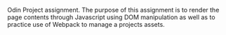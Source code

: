 Odin Project assignment.
The purpose of this assignment is to render the page contents through Javascript using DOM manipulation as well as to practice use of Webpack to manage a projects assets. 
